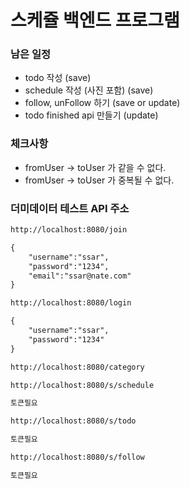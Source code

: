 # 스케쥴 백엔드 프로그램

### 남은 일정
- todo 작성 (save)
- schedule 작성 (사진 포함) (save)
- follow, unFollow 하기 (save or update)
- todo finished api 만들기 (update)

### 체크사항
- fromUser -> toUser 가 같을 수 없다.
- fromUser -> toUser 가 중복될 수 없다.

### 더미데이터 테스트 API 주소
```txt
http://localhost:8080/join

{
    "username":"ssar",
    "password":"1234",
    "email":"ssar@nate.com"
}
```

```txt
http://localhost:8080/login

{
    "username":"ssar",
    "password":"1234"
}
```

```txt
http://localhost:8080/category
```

```txt
http://localhost:8080/s/schedule

토큰필요
```

```txt
http://localhost:8080/s/todo

토큰필요
```

```txt
http://localhost:8080/s/follow

토큰필요
```

